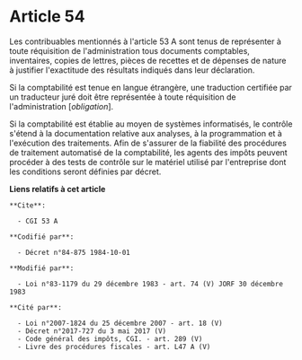 # Article 54

Les contribuables mentionnés à l'article 53 A sont tenus de représenter à toute réquisition de l'administration tous
documents comptables, inventaires, copies de lettres, pièces de recettes et de dépenses de nature à justifier l'exactitude
des résultats indiqués dans leur déclaration.

Si la comptabilité est tenue en langue étrangère, une traduction certifiée par un traducteur juré doit être représentée à
toute réquisition de l'administration [*obligation*].

Si la comptabilité est établie au moyen de systèmes informatisés, le contrôle s'étend à la documentation relative aux
analyses, à la programmation et à l'exécution des traitements. Afin de s'assurer de la fiabilité des procédures de traitement
automatisé de la comptabilité, les agents des impôts peuvent procéder à des tests de contrôle sur le matériel utilisé par
l'entreprise dont les conditions seront définies par décret.

**Liens relatifs à cet article**

	**Cite**:

	  - CGI 53 A

	**Codifié par**:

	  - Décret n°84-875 1984-10-01

	**Modifié par**:

	  - Loi n°83-1179 du 29 décembre 1983 - art. 74 (V) JORF 30 décembre 1983

	**Cité par**:

	  - Loi n°2007-1824 du 25 décembre 2007 - art. 18 (V)
	  - Décret n°2017-727 du 3 mai 2017 (V)
	  - Code général des impôts, CGI. - art. 289 (V)
	  - Livre des procédures fiscales - art. L47 A (V)
